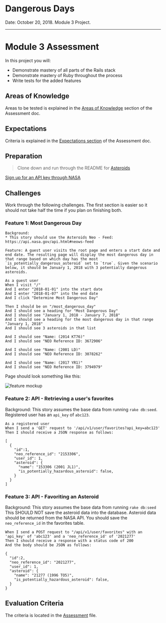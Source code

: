# Dangerous Days
Date: October 20, 2018. Module 3 Project.

---------------------------------------------------------------------------------------------------------------------------
# Module 3 Assessment

In this project you will:

* Demonstrate mastery of all parts of the Rails stack
* Demonstrate mastery of Ruby throughout the process
* Write tests for the added features

## Areas of Knowledge

Areas to be tested is explained in the [Areas of Knowledge](https://github.com/turingschool/lesson_plans/blob/master/ruby_03-professional_rails_applications/assessment.md#areas-of-knowledge) section of the Assessment doc.

## Expectations

Criteria is explained in the [Expectations section](http://backend.turing.io/module3/lessons/assessment#expectations) of the Assessment doc.


## Preparation

> Clone down and run through the README for [Asteroids](https://github.com/turingschool-examples/asteroids)

[Sign up for an API key through NASA](https://api.nasa.gov/index.html#apply-for-an-api-key)

## Challenges

Work through the following challenges. The first section is easier so it should not take half the time if you plan on finishing both.

### Feature 1: Most Dangerous Day

```
Background:
* This story should use the Asteroids Neo - Feed: https://api.nasa.gov/api.html#neows-feed

Feature: A guest user visits the root page and enters a start date and end date. The resulting page will display the most dangerous day in that range based on which day has the most `is_potentially_dangerous_asteroid` set to `true`. Given the scenario below, it should be January 1, 2018 with 3 potentially dangerous asteroids.

As a guest user
When I visit "/"
And I enter "2018-01-01" into the start date
And I enter "2018-01-07" into the end date
And I click "Determine Most Dangerous Day"

Then I should be on "/most_dangerous_day"
And I should see a heading for "Most Dangerous Day"
And I should see "January 1, 2018 - January 7, 2018"
And I should see a heading for the most dangerous day in that range "January 1, 2018"
And I should see 3 asteroids in that list

And I should see "Name: (2014 KT76)"
And I should see "NEO Reference ID: 3672906"

And I should see "Name: (2001 LD)"
And I should see "NEO Reference ID: 3078262"

And I should see "Name: (2017 YR1)"
And I should see "NEO Reference ID: 3794979"
```

Page should look something like this:

![feature mockup](./app/lib/assets/asteroids_mockup.png)

### Feature 2: API - Retrieving a user's favorites

Background: This story assumes the base data from running `rake db:seed`. Registered user has an `api_key` of `abc123`.

```
As a registered user
When I send a 'GET' request to '/api/v1/user/favorites?api_key=abc123'
Then I should receive a JSON response as follows:
```

```
[
  {
    "id":1,
    "neo_reference_id": "2153306",
    "user_id": 1,
    "asteroid": {
      "name": "153306 (2001 JL1)",
      "is_potentially_hazardous_asteroid": false,
    }
  }
]
```

### Feature 3: API - Favoriting an Asteroid

Background: This story assumes the base data from running `rake db:seed`
This SHOULD NOT save the asteroid data into the database. Asteroid data should be returned from the NASA API. You should save the `neo_reference_id` in the favorites table.

```
When I send a POST request to "/api/v1/user/favorites" with an 'api_key' of 'abc123' and a 'neo_reference_id' of '2021277'
Then I should receive a response with a status code of 200
And the body should be JSON as follows:
```

```
{
  "id":2,
  "neo_reference_id": "2021277",
  "user_id": 1,
  "asteroid": {
    "name": "21277 (1996 TO5)",
    "is_potentially_hazardous_asteroid": false,
  }
}
```

## Evaluation Criteria

The criteria is located in the [Assessment](http://backend.turing.io/module3/lessons/assessment) file.
